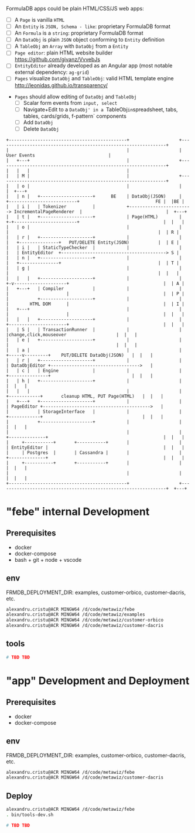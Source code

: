 FormulaDB apps could be plain HTML/CSS/JS web apps:

* [ ]  A `Page` is vanilla `HTML`
* [ ]  An `Entity` is `JSON, Schema - like`: proprietary FormulaDB format
* [ ]  An `Formula` is a `string`: proprietary FormulaDB format
* [ ]  An `DataObj` is plain `JSON` object conforming to `Entity` definition
* [ ]  A `TableObj` an `Array` with `DataObj` from a `Entity`
* [ ]  `Page editor`: plain HTML website builder https://github.com/givanz/VvvebJs
* [ ]  `EntityEditor` already developed as an Angular app (most notable external dependency: `ag-grid`)
* [ ]  `Pages` visualize `DataObj` and `TableObj`: valid HTML template engine http://leonidas.github.io/transparency/
* `Pages` should allow editing of `DataObj` and `TableObj`
  * [ ]  Scalar form events from `input, select`
  * [ ]  Navigate+Edit to a `DataObj' in a `TableObj` in `spreadsheet, tabs, tables, cards/grids, f-pattern` components
  * [ ]  Add `DataObj`
  * [ ]  Delete `DataObj`

```
+---------------------------------------------+                   +----------------------------------------------------------------+
|                                             |                   |                         User Events                            |
|   +---+                                     |                   +----------------------------------------------------------------+
|   |   |                                     |
|   | M |                                     |                   +----------------------------------------------------------------+
|   | o |                                     |                   |                                                                |  +---+
|   | n |   +--------------------+      BE    | DataObj(JSON)     |    +--------------------------+                             FE |  |BE |
|   | i |   | Tokenizer          |            +------------------------> IncrementalPageRenderer  |                                |  +---+
|   | t |   +--------------------+            | Page(HTML)        |    +-+------------------------+                                |  |   |
|   | o |                                     |                   |      |                                                         |  | R |
|   | r |   +--------------------+            |                   |      |   +---------------+   PUT/DELETE Entity(JSON)           |  | E |
|   | i |   | StaticTypeChecker  |            |                   |      |   | EntityEditor  +----------------------------------------> S |
|   | n |   +--------------------+            |                   |      |   +---------------+                                     |  | T |
|   | g |                                     |                   |      |                                                         |  |   |
|   |   |   +--------------------+            |                   |    +-v--------------------+                                    |  | A |
|   +---+   | Compiler           |            |                   |    |                      |                                    |  | P |
|           +--------------------+            |                   |    |        HTML DOM      |                                    |  | I |
|   +---+                                     |                   |    |                      |                                    |  |   |
|   |   |   +--------------------+            |                   |    +----------------------+                                    |  |   |
|   | S |   | TransactionRunner  |            |                   |                      |change,click,mouseover                   |  |   |
|   | e |   +--------------------+            |                   |                      |                                         |  |   |
|   | a |                                     |                   |                +-----v---------+    PUT/DELETE DataObj(JSON)   |  |   |
|   | r |   +--------------------+            |                   |                | DataObjEditor +---------------------------------->   |
|   | c |   | Engine             |            |                   |                +---------------+                               |  |   |
|   | h |   +--------------------+            |                   |                                                                |  |   |
|   |   |                                     |                   |            +------------+       cleanup HTML, PUT Page(HTML)   |  |   |
|   +---+   +--------------------+            |                   |            | PageEditor +----------------------------------------->   |
|           | StorageInterface   |            |                   |            +------------+                                      |  |   |
|           +--------------------+            |                   |                                                                |  |   |
|                                             |                   |    +--------------+                                            |  |   |
|     +-----------+       +-----------+       |                   |    | EntityEditor |                                            |  |   |
|     | Postgres  |       | Cassandra |       |                   |    +--------------+                                            |  |   |
|     +-----------+       +-----------+       |                   |                                                                |  |   |
|                                             |                   |                                                                |  |   |
+---------------------------------------------+                   +----------------------------------------------------------------+  +---+
```


# "febe" internal Development

## Prerequisites

* docker
* docker-compose
* bash + git + node + vscode

## env

FRMDB_DEPLOYMENT_DIR: examples, customer-orbico, customer-dacris, etc.

```bash
alexandru.cristu@ACR MINGW64 /d/code/metawiz/febe
alexandru.cristu@ACR MINGW64 /d/code/metawiz/examples
alexandru.cristu@ACR MINGW64 /d/code/metawiz/customer-orbico
alexandru.cristu@ACR MINGW64 /d/code/metawiz/customer-dacris
```

## tools

```bash
# TBD TBD
```

# "app" Development and Deployment

## Prerequisites

* docker
* docker-compose

## env

FRMDB_DEPLOYMENT_DIR: examples, customer-orbico, customer-dacris, etc.

```bash
alexandru.cristu@ACR MINGW64 /d/code/metawiz/febe
alexandru.cristu@ACR MINGW64 /d/code/metawiz/customer-dacris
```

## Deploy

```bash
alexandru.cristu@ACR MINGW64 /d/code/metawiz/febe
. bin/tools-dev.sh

# TBD TBD
```

